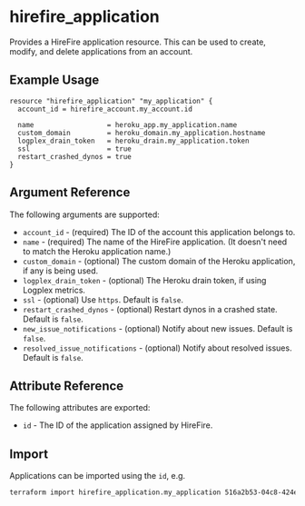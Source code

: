 # hirefire_application

Provides a HireFire application resource. This can be used to create, modify,
and delete applications from an account.

## Example Usage

```hcl
resource "hirefire_application" "my_application" {
  account_id = hirefire_account.my_account.id

  name                  = heroku_app.my_application.name
  custom_domain         = heroku_domain.my_application.hostname
  logplex_drain_token   = heroku_drain.my_application.token
  ssl                   = true
  restart_crashed_dynos = true
}
```

## Argument Reference

The following arguments are supported:

- `account_id` - (required) The ID of the account this application belongs to.
- `name` - (required) The name of the HireFire application. (It doesn't need to
  match the Heroku application name.)
- `custom_domain` - (optional) The custom domain of the Heroku application, if
  any is being used.
- `logplex_drain_token` - (optional) The Heroku drain token, if using Logplex
  metrics.
- `ssl` - (optional) Use `https`. Default is `false`.
- `restart_crashed_dynos` - (optional) Restart dynos in a crashed state.
  Default is `false`.
- `new_issue_notifications` - (optional) Notify about new issues. Default is
  `false`.
- `resolved_issue_notifications` - (optional) Notify about resolved issues.
  Default is `false`.

## Attribute Reference

The following attributes are exported:

- `id` - The ID of the application assigned by HireFire.

## Import

Applications can be imported using the `id`, e.g.

```bash
terraform import hirefire_application.my_application 516a2b53-04c8-424e-8533-99d47ef1f9bf
```
